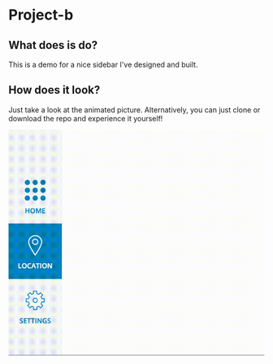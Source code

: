 # Project-b

## What does is do?
This is a demo for a nice sidebar I've designed and built.

## How does it look?
Just take a look at the animated picture. Alternatively, you can just clone or download the repo and experience it yourself!

![This is an Image](img/demo.gif)
